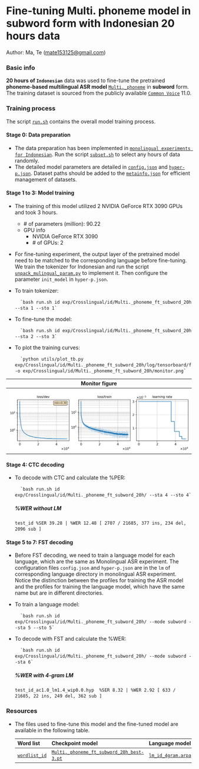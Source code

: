 # Fine-tuning Multi. phoneme model in subword form with Indonesian 20 hours data
Author: Ma, Te (mate153125@gmail.com)
### Basic info

__20 hours of `Indonesian`__ data was used to fine-tune the pretrained __phoneme-based multilingual ASR model__ [`Multi._phoneme`](../../../Multilingual/Multi._phoneme/readme.md) in __subword__ form. The training dataset is sourced from the publicly available [`Common Voice`](https://commonvoice.mozilla.org/) 11.0. 


### Training process

The script [`run.sh`](../../../run.sh) contains the overall model training process.

#### Stage 0: Data preparation
* The data preparation has been implemented in [`monolingual experiments for Indonesian`](../../../Monolingual/id/Mono._phoneme_20h/readme.md). Run the script [`subset.sh`](../../../../local/tools/subset.sh) to select any hours of data randomly.
* The detailed model parameters are detailed in [`config.json`](config.json) and [`hyper-p.json`](hyper-p.json). Dataset paths should be added to the [`metainfo.json`](../../../data/metainfo.json) for efficient management of datasets.

#### Stage 1 to 3: Model training
* The training of this model utilized 2 NVIDIA GeForce RTX 3090 GPUs and took 3 hours. 
  * \# of parameters (million): 90.22
  * GPU info
      * NVIDIA GeForce RTX 3090
      * \# of GPUs: 2

* For fine-tuning experiment, the output layer of the pretrained model need to be matched to the corresponding language before fine-tuning. We train the tokenizer for Indonesian and run the script [`unpack_mulingual_param.py`](../../../../local/tools/unpack_mulingual_param.py) to implement it. Then configure the parameter `init_model` in `hyper-p.json`.

* To train tokenizer:

        `bash run.sh id exp/Crosslingual/id/Multi._phoneme_ft_subword_20h --sta 1 --sto 1`
* To fine-tune the model:

        `bash run.sh id exp/Crosslingual/id/Multi._phoneme_ft_subword_20h --sta 2 --sto 3`
* To plot the training curves:

        `python utils/plot_tb.py exp/Crosslingual/id/Multi._phoneme_ft_subword_20h/log/tensorboard/file -o exp/Crosslingual/id/Multi._phoneme_ft_subword_20h/monitor.png`

|     Monitor figure    |
|:-----------------------:|
|![tb-plot](./monitor.png)|

#### Stage 4: CTC decoding
* To decode with CTC and calculate the %PER:

        `bash run.sh id exp/Crosslingual/id/Multi._phoneme_ft_subword_20h/ --sta 4 --sto 4`

    ##### %WER without LM
    ```
    test_id %SER 39.28 | %WER 12.48 [ 2707 / 21685, 377 ins, 234 del, 2096 sub ]
    ```

#### Stage 5 to 7: FST decoding
* Before FST decoding, we need to train a language model for each language, which are the same as Monolingual ASR experiment. The configuration files `config.json` and `hyper-p.json` are in the `lm` of corresponding language directory in monolingual ASR experiment. Notice the distinction between the profiles for training the ASR model and the profiles for training the language model, which have the same name but are in different directories.
* To train a language model:

        `bash run.sh id exp/Crosslingual/id/Multi._phoneme_ft_subword_20h/ --mode subword --sta 5 --sto 5`

* To decode with FST and calculate the %WER:

        `bash run.sh id exp/Crosslingual/id/Multi._phoneme_ft_subword_20h/ --mode subword --sta 6`

    ##### %WER with 4-gram LM
    ```
    test_id_ac1.0_lm1.4_wip0.0.hyp  %SER 8.32 | %WER 2.92 [ 633 / 21685, 22 ins, 249 del, 362 sub ]
    ```

### Resources
* The files used to fine-tune this model and the fine-tuned model are available in the following table.

    | Word list | Checkpoint model | Language model | Tensorboard log |
    | ----------- | ----------- | ----------- | ----------- |
    | [`wordlist_id`](https://cat-ckpt.oss-cn-beijing.aliyuncs.com/cat-multilingual/cv-lang10/dict/id/wordlist_id) | [`Multi._phoneme_ft_subword_20h_best-3.pt`](https://cat-ckpt.oss-cn-beijing.aliyuncs.com/cat-multilingual/cv-lang10/exp/id/Multi._phoneme_ft_subword_20h_best-3.pt) | [`lm_id_4gram.arpa`](https://cat-ckpt.oss-cn-beijing.aliyuncs.com/cat-multilingual/cv-lang10/exp/id/lm_id_4gram.arpa) | [`tb_Multi._phoneme_ft_subword_20h`](https://cat-ckpt.oss-cn-beijing.aliyuncs.com/cat-multilingual/cv-lang10/exp/id/tb_log_Multi._phoneme_ft_subword_20h.tar.gz) |